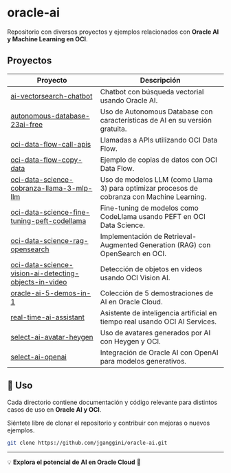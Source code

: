 # oracle-ai

Repositorio con diversos proyectos y ejemplos relacionados con **Oracle AI y Machine Learning en OCI**.

## Proyectos

| Proyecto | Descripción |
|----------|------------|
| [ai-vectorsearch-chatbot](https://github.com/jganggini/oracle-ai/tree/main/ai-vectorsearch-chatbot) | Chatbot con búsqueda vectorial usando Oracle AI. |
| [autonomous-database-23ai-free](https://github.com/jganggini/oracle-ai/tree/main/autonomous-database-23ai-free) | Uso de Autonomous Database con características de AI en su versión gratuita. |
| [oci-data-flow-call-apis](https://github.com/jganggini/oracle-ai/tree/main/oci-data-flow-call-apis) | Llamadas a APIs utilizando OCI Data Flow. |
| [oci-data-flow-copy-data](https://github.com/jganggini/oracle-ai/tree/main/oci-data-flow-copy-data) | Ejemplo de copias de datos con OCI Data Flow. |
| [oci-data-science-cobranza-llama-3-mlp-llm](https://github.com/jganggini/oracle-ai/tree/main/oci-data-science-cobranza-llama-3-mlp-llm) | Uso de modelos LLM (como Llama 3) para optimizar procesos de cobranza con Machine Learning. |
| [oci-data-science-fine-tuning-peft-codellama](https://github.com/jganggini/oracle-ai/tree/main/oci-data-science-fine-tuning-peft-codellama) | Fine-tuning de modelos como CodeLlama usando PEFT en OCI Data Science. |
| [oci-data-science-rag-opensearch](https://github.com/jganggini/oracle-ai/tree/main/oci-data-science-rag-opensearch) | Implementación de Retrieval-Augmented Generation (RAG) con OpenSearch en OCI. |
| [oci-data-science-vision-ai-detecting-objects-in-video](https://github.com/jganggini/oracle-ai/tree/main/oci-data-science-vision-ai-detecting-objects-in-video) | Detección de objetos en videos usando OCI Vision AI. |
| [oracle-ai-5-demos-in-1](https://github.com/jganggini/oracle-ai/tree/main/oracle-ai-5-demos-in-1) | Colección de 5 demostraciones de AI en Oracle Cloud. |
| [real-time-ai-assistant](https://github.com/jganggini/oracle-ai/tree/main/real-time-ai-assistant) | Asistente de inteligencia artificial en tiempo real usando OCI AI Services. |
| [select-ai-avatar-heygen](https://github.com/jganggini/oracle-ai/tree/main/select-ai-avatar-heygen) | Uso de avatares generados por AI con Heygen y OCI. |
| [select-ai-openai](https://github.com/jganggini/oracle-ai/tree/main/select-ai-openai) | Integración de Oracle AI con OpenAI para modelos generativos. |

## 📌 Uso
Cada directorio contiene documentación y código relevante para distintos casos de uso en **Oracle AI y OCI**.

Siéntete libre de clonar el repositorio y contribuir con mejoras o nuevos ejemplos.

```bash
git clone https://github.com/jganggini/oracle-ai.git
```

---

💡 **Explora el potencial de AI en Oracle Cloud** 🚀